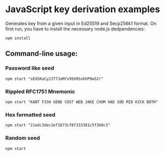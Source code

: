 # JavaScript key derivation examples

Generates key from a given input in Ed25519 and Secp256k1 format. On first run, you
have to install the necessary node.js dedpendencies:

    npm install

## Command-line usage:

### Password like seed    

    npm start "sEdSKaCy2JT7JaM7v95H9SxkhP9wS2r"

### Rippled RFC1751 Mnemonic

    npm start "KANT FISH GENE COST WEB JAKE CHUM HAD SOD MID KICK BOTH"

### Hex formatted seed

    npm start "21edc3dec3ef1873cf8f333381c5f360c3"

### Random seed

    npm start